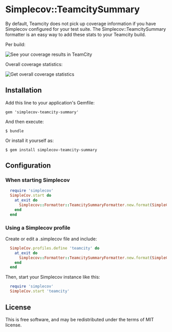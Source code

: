 # Simplecov::TeamcitySummary

By default, Teamcity does not pick up coverage information if you have Simplecov configured for your test suite. The Simplecov::TeamcitySummary formatter is an easy way to add these stats to your Teamcity build.

Per build:

![See your coverage results in TeamCity](https://raw.github.com/benc/simplecov-teamcity-summary/master/img/coverage_results.png)

Overall coverage statistics:

![Get overall coverage statistics](https://raw.github.com/benc/simplecov-teamcity-summary/master/img/coverage_chart.png)

## Installation

Add this line to your application's Gemfile:

    gem 'simplecov-teamcity-summary'

And then execute:

    $ bundle

Or install it yourself as:

    $ gem install simplecov-teamcity-summary

## Configuration

### When starting Simplecov

```ruby
  require 'simplecov'
  SimpleCov.start do
    at_exit do
      Simplecov::Formatter::TeamcitySummaryFormatter.new.format(SimpleCov.result) if ENV['TEAMCITY_VERSION']
    end
  end
```

### Using a Simplecov profile

Create or edit a .simplecov file and include:

```ruby
  SimpleCov.profiles.define 'teamcity' do
    at_exit do
      Simplecov::Formatter::TeamcitySummaryFormatter.new.format(SimpleCov.result) if ENV['TEAMCITY_VERSION']
    end
  end
```

Then, start your Simplecov instance like this:

```ruby
  require 'simplecov'
  SimpleCov.start 'teamcity'
```

## License

This is free software, and may be redistributed under the terms of MIT license.